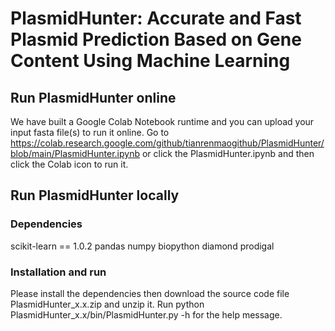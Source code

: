 # PlasmidHunter: Accurate and Fast Plasmid Prediction Based on Gene Content Using Machine Learning 
## Run PlasmidHunter online
We have built a Google Colab Notebook runtime and you can upload your input fasta file(s) to run it online.
Go to https://colab.research.google.com/github/tianrenmaogithub/PlasmidHunter/blob/main/PlasmidHunter.ipynb
or click the PlasmidHunter.ipynb and then click the Colab icon to run it.
## Run PlasmidHunter locally
### Dependencies
scikit-learn == 1.0.2
pandas
numpy
biopython
diamond
prodigal
### Installation and run
Please install the dependencies then download the source code file PlasmidHunter_x.x.zip and unzip it. Run python PlasmidHunter_x.x/bin/PlasmidHunter.py -h for the help message.

